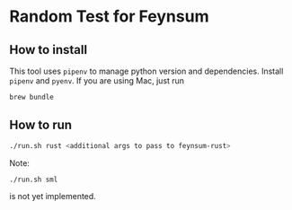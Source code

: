 # Random Test for Feynsum

## How to install

This tool uses `pipenv` to manage python version and dependencies.
Install `pipenv` and `pyenv`. 
If you are using Mac, just run 
```sh
brew bundle
```

## How to run
```sh
./run.sh rust <additional args to pass to feynsum-rust>
```

Note:

```sh
./run.sh sml
```
is not yet implemented.
